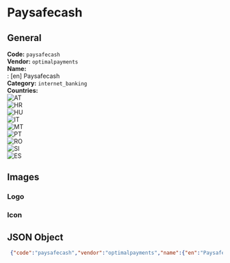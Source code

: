 # Paysafecash 
## General 
**Code:** `paysafecash`  
**Vendor:** `optimalpayments`  
**Name:**  
:	[en] Paysafecash  
**Category:** `internet_banking`  
**Countries:**  
![AT](https://cdnjs.cloudflare.com/ajax/libs/flag-icon-css/3.3.0/flags/4x3/AT.svg#w24)  
![HR](https://cdnjs.cloudflare.com/ajax/libs/flag-icon-css/3.3.0/flags/4x3/HR.svg#w24)  
![HU](https://cdnjs.cloudflare.com/ajax/libs/flag-icon-css/3.3.0/flags/4x3/HU.svg#w24)  
![IT](https://cdnjs.cloudflare.com/ajax/libs/flag-icon-css/3.3.0/flags/4x3/IT.svg#w24)  
![MT](https://cdnjs.cloudflare.com/ajax/libs/flag-icon-css/3.3.0/flags/4x3/MT.svg#w24)  
![PT](https://cdnjs.cloudflare.com/ajax/libs/flag-icon-css/3.3.0/flags/4x3/PT.svg#w24)  
![RO](https://cdnjs.cloudflare.com/ajax/libs/flag-icon-css/3.3.0/flags/4x3/RO.svg#w24)  
![SI](https://cdnjs.cloudflare.com/ajax/libs/flag-icon-css/3.3.0/flags/4x3/SI.svg#w24)  
![ES](https://cdnjs.cloudflare.com/ajax/libs/flag-icon-css/3.3.0/flags/4x3/ES.svg#w24)  
 
## Images 
### Logo 
### Icon 
## JSON Object 
```json
 {"code":"paysafecash","vendor":"optimalpayments","name":{"en":"Paysafecash"},"description":null,"countries":["AT","HR","HU","IT","MT","PT","RO","SI","ES"],"category":"internet_banking"}```  
